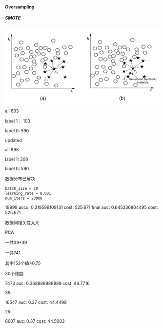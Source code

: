 #### Oversampling

##### SMOTE

![SMOTE](SMOTE.jpg)

all 693

label  1： 103

label  0:    590



updated

all  898

label 1:   308

label  0:  590



数据分布已解决

```
batch_size = 20
learning_rate = 0.001
num_iters = 20000
```

19999 accu: 0.319599109131 cost: 525.671
final  auc: 0.645236804495 cost: 525.671



数据间相关性太大

PCA

一共39*39

一共741

其中153个值>0.75



30个维度:

7473 auc: 0.368888888889 cost: 44.7716



35:

16547 auc: 0.37 cost: 44.4499



25:

8607 auc: 0.37 cost: 44.5003



